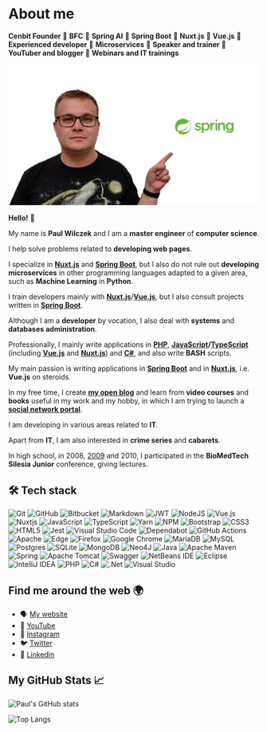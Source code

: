 # About me

**Cenbit Founder** 🔹 **BFC** 🔹 **Spring AI** 🔹 **Spring Boot** 🔹 **Nuxt.js** 🔹 **Vue.js** 🔹 **Experienced developer** 🔹 **Microservices** 🔹 **Speaker and trainer** 🔹 **YouTuber and blogger** 🔹 **Webinars and IT trainings**

![Me and Spring](SpringBoot.jpeg)

**Hello!** 👋

My name is **Paul Wilczek** and I am a **master engineer** of **computer science**.

I help solve problems related to **developing web pages**.

I specialize in **[Nuxt.js](https://pawel-wilczek.mojezapiski.pl/ "one of my projects in which I used Nuxt.js is the project of my online business card")** and **[Spring Boot](https://cenbit.pl/ "my project in which I used Spring Boot is the project of the online video course search engine, Cenbit, of which I am the founder")**, but I also do not rule out **developing microservices** in other programming languages adapted to a given area, such as **Machine Learning** in **Python**.

I train developers mainly with **[Nuxt.js](https://www.bielbit.pl/ "the project in which I used Nuxt.js is a project of a new company website")**/**[Vue.js](https://lexbit.bielbit.pl/ "project in which I used Vue.js")**, but I also consult projects written in **[Spring Boot](https://cenbit.pl/ "my project in which I used Spring Boot is the project of the online video course search engine, Cenbit, of which I am the founder")**.

Although I am a **developer** by vocation, I also deal with **systems** and **databases administration**.

Professionally, I mainly write applications in **[PHP](http://web.archive.org/web/20220204094132/https://czesci.fcapoland.pl/ "one of the first projects written in PHP on which I had the opportunity to work")**, **[JavaScript](https://www.bielbit.pl/ "one of the projects I wrote in JavaScript was the design of a new company website")/[TypeScript](https://lexbit.bielbit.pl/ "project where I was writing in TypeScript")** (including **[Vue.js](https://lexbit.bielbit.pl/ "project in which I used Vue.js")** and **[Nuxt.js](https://www.bielbit.pl/ "the project in which I used Nuxt.js is a project of a new company website")**) and **[C#](https://lexbit.bielbit.pl/ "one of the projects written in C# on which I had the opportunity to work")**, and also write **BASH** scripts.

My main passion is writing applications in **[Spring Boot](https://cenbit.pl/ "my project in which I used Spring Boot is the project of the online video course search engine, Cenbit, of which I am the founder")** and in **[Nuxt.js](https://pawel-wilczek.mojezapiski.pl/ "one of my projects in which I used Nuxt.js is the project of my online business card")**, i.e. **Vue.js** on steroids.

In my free time, I create **[my open blog](https://mojezapiski.pl/ "my open blog")** and learn from **video courses** and **books** useful in my work and my hobby, in which I am trying to launch a **[social network portal](https://socialtube.pl/ "my social network portal project")**.

I am developing in various areas related to **IT**.

Apart from **IT**, I am also interested in **crime series** and **cabarets**.

In high school, in 2008, [2009](https://www.youtube.com/watch?v=iW8FksnGJlo "my lecture at the conference BioMedTech Silesia Junior 2009") and 2010, I participated in the **BioMedTech Silesia Junior** conference, giving lectures.

## 🛠 Tech stack

![Git](https://img.shields.io/badge/git-%23F05033.svg?style=for-the-badge&logo=git&logoColor=white)
![GitHub](https://img.shields.io/badge/github-%23121011.svg?style=for-the-badge&logo=github&logoColor=white)
![Bitbucket](https://img.shields.io/badge/bitbucket-%230047B3.svg?style=for-the-badge&logo=bitbucket&logoColor=white)
![Markdown](https://img.shields.io/badge/markdown-%23000000.svg?style=for-the-badge&logo=markdown&logoColor=white)
![JWT](https://img.shields.io/badge/JWT-black?style=for-the-badge&logo=JSON%20web%20tokens)
![NodeJS](https://img.shields.io/badge/node.js-6DA55F?style=for-the-badge&logo=node.js&logoColor=white)
![Vue.js](https://img.shields.io/badge/vuejs-%2335495e.svg?style=for-the-badge&logo=vuedotjs&logoColor=%234FC08D)
![Nuxtjs](https://img.shields.io/badge/Nuxt-002E3B?style=for-the-badge&logo=nuxtdotjs&logoColor=#00DC82)
![JavaScript](https://img.shields.io/badge/javascript-%23323330.svg?style=for-the-badge&logo=javascript&logoColor=%23F7DF1E)
![TypeScript](https://img.shields.io/badge/typescript-%23007ACC.svg?style=for-the-badge&logo=typescript&logoColor=white)
![Yarn](https://img.shields.io/badge/yarn-%232C8EBB.svg?style=for-the-badge&logo=yarn&logoColor=white)
![NPM](https://img.shields.io/badge/NPM-%23000000.svg?style=for-the-badge&logo=npm&logoColor=white)
![Bootstrap](https://img.shields.io/badge/bootstrap-%23563D7C.svg?style=for-the-badge&logo=bootstrap&logoColor=white)
![CSS3](https://img.shields.io/badge/css3-%231572B6.svg?style=for-the-badge&logo=css3&logoColor=white)
![HTML5](https://img.shields.io/badge/html5-%23E34F26.svg?style=for-the-badge&logo=html5&logoColor=white)
![Jest](https://img.shields.io/badge/-jest-%23C21325?style=for-the-badge&logo=jest&logoColor=white)
![Visual Studio Code](https://img.shields.io/badge/Visual%20Studio%20Code-0078d7.svg?style=for-the-badge&logo=visual-studio-code&logoColor=white)
![Dependabot](https://img.shields.io/badge/dependabot-025E8C?style=for-the-badge&logo=dependabot&logoColor=white)
![GitHub Actions](https://img.shields.io/badge/github%20actions-%232671E5.svg?style=for-the-badge&logo=githubactions&logoColor=white)
![Apache](https://img.shields.io/badge/apache-%23D42029.svg?style=for-the-badge&logo=apache&logoColor=white)
![Edge](https://img.shields.io/badge/Edge-0078D7?style=for-the-badge&logo=Microsoft-edge&logoColor=white)
![Firefox](https://img.shields.io/badge/Firefox-FF7139?style=for-the-badge&logo=Firefox-Browser&logoColor=white)
![Google Chrome](https://img.shields.io/badge/Google%20Chrome-4285F4?style=for-the-badge&logo=GoogleChrome&logoColor=white)
![MariaDB](https://img.shields.io/badge/MariaDB-003545?style=for-the-badge&logo=mariadb&logoColor=white)
![MySQL](https://img.shields.io/badge/mysql-%2300f.svg?style=for-the-badge&logo=mysql&logoColor=white)
![Postgres](https://img.shields.io/badge/postgres-%23316192.svg?style=for-the-badge&logo=postgresql&logoColor=white)
![SQLite](https://img.shields.io/badge/sqlite-%2307405e.svg?style=for-the-badge&logo=sqlite&logoColor=white)
![MongoDB](https://img.shields.io/badge/MongoDB-%234ea94b.svg?style=for-the-badge&logo=mongodb&logoColor=white)
![Neo4J](https://img.shields.io/badge/Neo4j-008CC1?style=for-the-badge&logo=neo4j&logoColor=white)
![Java](https://img.shields.io/badge/java-%23ED8B00.svg?style=for-the-badge&logo=java&logoColor=white)
![Apache Maven](https://img.shields.io/badge/Apache%20Maven-C71A36?style=for-the-badge&logo=Apache%20Maven&logoColor=white)
![Spring](https://img.shields.io/badge/spring-%236DB33F.svg?style=for-the-badge&logo=spring&logoColor=white)
![Apache Tomcat](https://img.shields.io/badge/apache%20tomcat-%23F8DC75.svg?style=for-the-badge&logo=apache-tomcat&logoColor=black)
![Swagger](https://img.shields.io/badge/-Swagger-%23Clojure?style=for-the-badge&logo=swagger&logoColor=white)
![NetBeans IDE](https://img.shields.io/badge/NetBeansIDE-1B6AC6.svg?style=for-the-badge&logo=apache-netbeans-ide&logoColor=white)
![Eclipse](https://img.shields.io/badge/Eclipse-FE7A16.svg?style=for-the-badge&logo=Eclipse&logoColor=white)
![IntelliJ IDEA](https://img.shields.io/badge/IntelliJIDEA-000000.svg?style=for-the-badge&logo=intellij-idea&logoColor=white)
![PHP](https://img.shields.io/badge/php-%23777BB4.svg?style=for-the-badge&logo=php&logoColor=white)
![C#](https://img.shields.io/badge/c%23-%23239120.svg?style=for-the-badge&logo=c-sharp&logoColor=white)
![.Net](https://img.shields.io/badge/.NET-5C2D91?style=for-the-badge&logo=.net&logoColor=white)
![Visual Studio](https://img.shields.io/badge/Visual%20Studio-5C2D91.svg?style=for-the-badge&logo=visual-studio&logoColor=white)

## Find me around the web 🌍

- 🗣 [My website](https://pawel-wilczek.mojezapiski.pl/)
- 🔴 [YouTube](https://www.youtube.com/@pawewilczek5102)
- 📸 [Instagram](https://www.instagram.com/spring.java.nuxt.js.developer/)
- 🐦 [Twitter](https://twitter.com/CyberZiom)
- 🔗 [Linkedin](https://pl.linkedin.com/in/pawe%C5%82-wilczek-885803151)

## My GitHub Stats 📈

![Paul's GitHub stats](https://github-readme-stats.vercel.app/api?username=beowoolf&show_icons=true&theme=gotham&count_private=true&locale=en&cache_seconds=7200&include_all_commits=true&rank_icon=github)

![Top Langs](https://github-readme-stats.vercel.app/api/top-langs/?username=beowoolf&langs_count=10&theme=gotham&card_width=467&locale=en&cache_seconds=7200)
